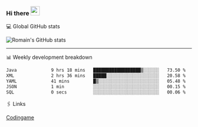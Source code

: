 ### Hi there <img src="https://media.giphy.com/media/hvRJCLFzcasrR4ia7z/giphy.gif" width="25px" height="25px">

💻 Global GitHub stats


![Romain's GitHub stats](https://github-readme-streak-stats.herokuapp.com/?user=Flasssh&theme=dark)

---

📊 Weekly development breakdown
<!--START_SECTION:waka-->

```txt
Java             9 hrs 18 mins   ██████████████████▒░░░░░░   73.50 %
XML              2 hrs 36 mins   █████░░░░░░░░░░░░░░░░░░░░   20.58 %
YAML             41 mins         █▒░░░░░░░░░░░░░░░░░░░░░░░   05.48 %
JSON             1 min           ░░░░░░░░░░░░░░░░░░░░░░░░░   00.15 %
SQL              0 secs          ░░░░░░░░░░░░░░░░░░░░░░░░░   00.06 %
```

<!--END_SECTION:waka-->

🖇 Links

[Codingame](https://www.codingame.com/profile/defc3ee5279aecc1bb6114e1f994ea9b3325423)
